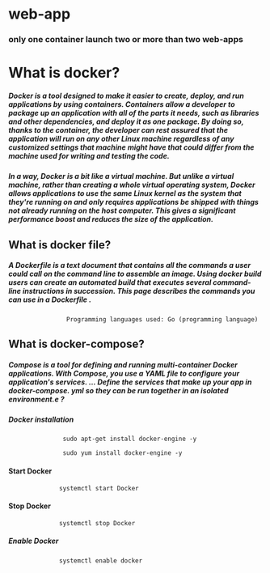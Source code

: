 # web-app
### only one container launch two or more than two web-apps
# What is docker?
 ##### Docker is a tool designed to make it easier to create, deploy, and run applications by using containers. Containers allow a developer to package up an application with all of the parts it needs, such as libraries and other dependencies, and deploy it as one package. By doing so, thanks to the container, the developer can rest assured that the application will run on any other Linux machine regardless of any customized settings that machine might have that could differ from the machine used for writing and testing the code.

##### In a way, Docker is a bit like a virtual machine. But unlike a virtual machine, rather than creating a whole virtual operating system, Docker allows applications to use the same Linux kernel as the system that they're running on and only requires applications be shipped with things not already running on the host computer. This gives a significant performance boost and reduces the size of the application.

## What is docker file?
 
##### A Dockerfile is a text document that contains all the commands a user could call on the command line to assemble an image. Using docker build users can create an automated build that executes several command-line instructions in succession. This page describes the commands you can use in a Dockerfile .
                    Programming languages used: Go (programming language)
## What is docker-compose?
##### Compose is a tool for defining and running multi-container Docker applications. With Compose, you use a YAML file to configure your application's services. ... Define the services that make up your app in docker-compose. yml so they can be run together in an isolated environment.e ?
 
 
 
 ##### Docker installation

                   sudo apt-get install docker-engine -y
                   
                   sudo yum install docker-engine -y

 #### Start Docker

                  systemctl start Docker

 #### Stop Docker

                  systemctl stop Docker

 ##### Enable Docker

                  systemctl enable docker

